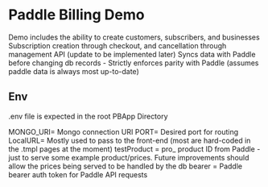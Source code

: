 # Paddle Billing Demo
Demo includes the ability to create customers, subscribers, and businesses
Subscription creation through checkout, and cancellation through management API (update to be implemented later)
Syncs data with Paddle before changing db records - Strictly enforces parity with Paddle (assumes paddle data is always most up-to-date)

## Env
.env file is expected in the root PBApp Directory

MONGO_URI= Mongo connection URI
PORT= Desired port for routing 
LocalURL= Mostly used to pass to the front-end (most are hard-coded in the .tmpl pages at the moment)
testProduct = pro_ product ID from Paddle - just to serve some example product/prices. Future improvements should allow the prices being served to be handled by the db
bearer = Paddle bearer auth token for Paddle API requests